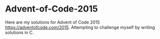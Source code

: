 # Advent-of-Code-2015

Here are my solutions for Advent of Code 2015 https://adventofcode.com/2015. Attempting to challenge myself by writing solutions in C.
